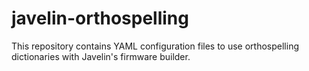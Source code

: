 # javelin-orthospelling

This repository contains YAML configuration files to use orthospelling dictionaries with Javelin's firmware builder.
